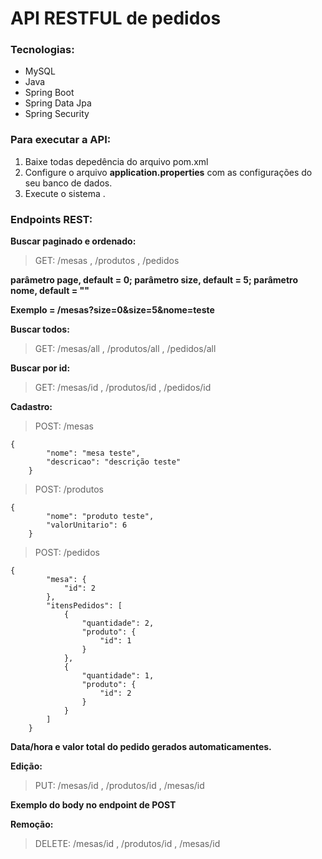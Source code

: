 # API RESTFUL de pedidos
### Tecnologias:
* MySQL
* Java
* Spring Boot
* Spring Data Jpa
* Spring Security

### Para executar a API:

1. Baixe todas depedência do arquivo pom.xml
2. Configure o arquivo **application.properties** com as configurações do seu banco de dados.
3. Execute o sistema .

### Endpoints REST:

**Buscar paginado e ordenado:**
>GET:  /mesas , /produtos , /pedidos

**parâmetro page, default = 0;
parâmetro size, default = 5;
parâmetro nome, default = ""**

**Exemplo = /mesas?size=0&size=5&nome=teste**

**Buscar todos:**
>GET:  /mesas/all , /produtos/all , /pedidos/all

**Buscar por id:**
>GET:  /mesas/id , /produtos/id , /pedidos/id


**Cadastro:**
>POST: /mesas

    {  
            "nome": "mesa teste",
            "descricao": "descrição teste"
        }
 
>POST: /produtos

    {
            "nome": "produto teste",
            "valorUnitario": 6
        }
     
>POST: /pedidos

    {
            "mesa": {
                "id": 2
            },
            "itensPedidos": [
                {
                    "quantidade": 2,
                    "produto": {
                        "id": 1
                    }
                },
                {
                    "quantidade": 1,
                    "produto": {
                        "id": 2
                    }
                }
            ]
        }
**Data/hora e valor total do pedido gerados automaticamentes.**

**Edição:**
>PUT: /mesas/id , /produtos/id , /mesas/id

**Exemplo do body no endpoint de POST**

**Remoção:**
>DELETE: /mesas/id , /produtos/id , /mesas/id






        
